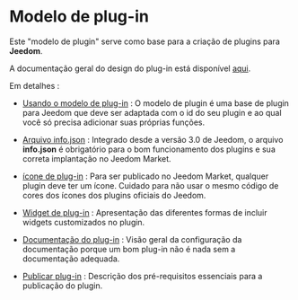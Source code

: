 # Modelo de plug-in

Este "modelo de plugin" serve como base para a criação de plugins para **Jeedom**.

A documentação geral do design do plug-in está disponível [aqui](https://doc.jeedom.com/pt_PT/dev/).

Em detalhes :   
* [Usando o modelo de plug-in](https://doc.jeedom.com/pt_PT/dev/plugin_template) : O modelo de plugin é uma base de plugin para Jeedom que deve ser adaptada com o id do seu plugin e ao qual você só precisa adicionar suas próprias funções.

* [Arquivo info.json](https://doc.jeedom.com/pt_PT/dev/structure_info_json) : Integrado desde a versão 3.0 de Jeedom, o arquivo **info.json** é obrigatório para o bom funcionamento dos plugins e sua correta implantação no Jeedom Market.

* [ícone de plug-in](https://doc.jeedom.com/pt_PT/dev/Icone_de_plugin) : Para ser publicado no Jeedom Market, qualquer plugin deve ter um ícone. Cuidado para não usar o mesmo código de cores dos ícones dos plugins oficiais do Jeedom.

* [Widget de plug-in](https://doc.jeedom.com/pt_PT/dev/widget_plugin) : Apresentação das diferentes formas de incluir widgets customizados no plugin.

* [Documentação do plug-in](https://doc.jeedom.com/pt_PT/dev/documentation_plugin) : Visão geral da configuração da documentação porque um bom plug-in não é nada sem a documentação adequada.

* [Publicar plug-in](https://doc.jeedom.com/pt_PT/dev/publication_plugin) : Descrição dos pré-requisitos essenciais para a publicação do plugin.
